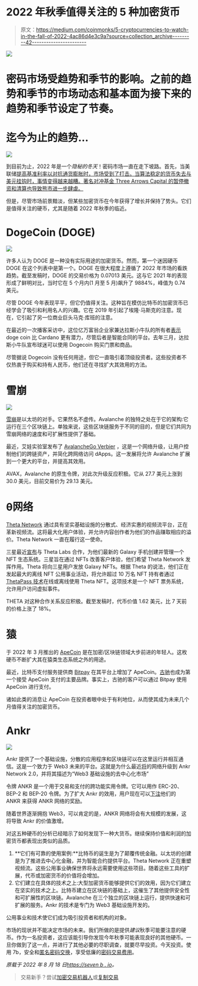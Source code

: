 # 2022 年秋季值得关注的 5 种加密货币

> 原文：<https://medium.com/coinmonks/5-cryptocurrencies-to-watch-in-the-fall-of-2022-4ac86d4e3c9a?source=collection_archive---------42----------------------->

![](img/598536c73e4895922c0107a02ee65c8d.png)

# 密码市场受趋势和季节的影响。之前的趋势和季节的市场动态和基本面为接下来的趋势和季节设定了节奏。

# 迄今为止的趋势…

![](img/8485387ff5f1f8a9098b9250bdebb032.png)

到目前为止，2022 年是一个*隐秘的冬天*！密码市场一直在走下坡路。首先，当美联储[提高基准利率以对抗通货膨胀时，市场受到了打击。当算法稳定的货币](https://www.cnbc.com/2022/06/15/fed-hikes-its-benchmark-interest-rate-by-three-quarters-of-a-point-the-biggest-increase-since-1994.html)[失去与美元挂钩时，事情变得越来越糟。著名对冲基金 Three Arrows Capital 的暂停撤资和清算也导致熊市进一步肆虐。](https://www.cnbc.com/2022/05/12/cryptocurrency-luna-now-almost-worthless-after-ust-falls-below-peg.html)

但是，尽管市场前景黯淡，但某些加密货币在今年获得了增长并保持了势头。它们是值得关注的硬币，尤其是随着 2022 年秋季的临近。

# DogeCoin (DOGE)

![](img/3dca9445bf48a92b41a4474fb2e5021a.png)

许多人认为 DOGE 是一种没有实际用途的加密货币。然而，第一个迷因硬币 DOGE 在这个列表中是第一个。DOGE 在很大程度上遵循了 2022 年市场的看跌趋势。截至发稿时，DOGE 的交易价格为 0.07013 美元。这与它 2021 年的表现形成了鲜明对比，当时它在 5 个月内(1 月至 5 月)飙升了 9884%，峰值为 0.74 美元。

尽管 DOGE 今年表现平平，但它仍值得关注。这种旨在模仿比特币的加密货币已经学会了吸引和利用名人的兴趣。它在 2019 年引起了埃隆·马斯克的注意。现在，它引起了另一位商业巨头马克·库班的注意。

在最近的一次播客采访中，这位亿万富翁企业家兼达拉斯小牛队的所有者[表示](https://decrypt.co/107038/dogecoin-has-more-potential-applications-than-cardano-mark-cuban)doge coin 比 Cardano 更有潜力，尽管后者是智能合同的平台。去年三月，达拉斯小牛队宣布球迷可以使用 Dogecoin 购买门票和商品。

尽管据说 Dogecoin 没有任何用途，但它一直吸引着顶级投资者。这些投资者不仅热衷于购买和持有人民币，他们还在寻找扩大其效用的方法。

# 雪崩

![](img/c6f045f85d1298f6d22fb2fd294592a1.png)

[雪崩](http://sevenb.io/currencies/avalanche?utm_source=medium&utm_medium=article)是以太坊的对手。它果然名不虚传。Avalanche 的独特之处在于它的架构:它运行在三个区块链上。单独来说，这些区块链服务于不同的目的，但是它们共同为雪崩网络的速度和可扩展性提供了基础。

最近，艾娃实验室发布了 [AvalancheGo Verbier](https://github.com/ava-labs/avalanchego/releases/tag/v1.7.17) ，这是一个网络升级，让用户控制他们的跨链资产，并简化跨网络访问 dApps。这一发展将允许 Avalanche 扩展到一个更大的平台，并提高其效用。

AVAX，Avalanche 的原生令牌，对此次升级反应积极。它从 27.7 美元上涨到 30.0 美元，目前交易价为 29.13 美元。

# θ网络

[Theta Network](http://sevenb.io/currencies/theta?utm_source=medium&utm_medium=article) 通过具有坚实基础设施的分散式、经济实惠的视频流平台，正在革新视频流。这将最大化用户体验，并允许内容创作者为他们的作品赚取相应的溢价。Theta Network 一直在履行这一使命。

三星最近[宣布](https://news-samsung-com.translate.goog/kr/%EC%82%BC%EC%84%B1%EC%A0%84%EC%9E%90-%EB%89%B4-%EA%B0%A4%EB%9F%AD%EC%8B%9C-nft-%EC%83%9D%ED%83%9C%EA%B3%84-%EA%B5%AC%EC%B6%95-mou%EC%B2%B4%EA%B2%B0?_x_tr_sl=auto&_x_tr_tl=en&_x_tr_hl=en)与 Theta Labs 合作，为他们最新的 Galaxy 手机创建并管理一个 NFT 生态系统。三星旨在通过 NFTs 改善客户体验，他们希望 Theta Network 发挥作用。Theta 将向三星用户发放 Galaxy NFTs。根据 Theta 的说法，他们正在发起最大的离线 NFT 公用事业活动，将允许超过 10 万名 NFT 持有者通过 [ThetaPass 技术](https://twitter.com/Document_Theta/status/1483064389322354688?s=20&t=iOMM7-P9mraCtXh2i9vtiA)在线或离线使用 Theta NFT。这项技术是一个 NFT 票务系统，允许用户访问虚拟事件。

THETA 对这种合作关系反应积极。截至发稿时，代币价值 1.62 美元，比 7 天前的价格上涨了 18%。

# 猿

于 2022 年 3 月推出的 [ApeCoin](http://sevenb.io/currencies/ape?utm_source=medium&utm_medium=article) 是在加密/区块链领域大步前进的年轻人。这枚硬币不断扩大其在猿类生态系统之外的用途。

最近，比特币支付服务提供商 [Bitpay](https://bitpay.com/blog/bitpay-supports-apecoin/) 在其平台上增加了 ApeCoin。[古驰](https://cointelegraph.com/news/gucci-becomes-first-major-brand-to-accept-apecoin-payments)也成为第一个接受 ApeCoin 支付的主要品牌。事实上，古驰的客户可以通过 Bitpay 使用 ApeCoin 进行支付。

诸如此类的消息让 ApeCoin 在投资者眼中处于有利地位，从而使其成为未来几个月值得关注的加密货币。

# Ankr

![](img/5de57407f7101993785d2022da63e29f.png)

Ankr 提供了一个基础设施，分散的应用程序和区块链可以在这里运行并相互通信。这是一个致力于 Web3 未来的平台。这就是为什么最近[将](https://cointelegraph.com/news/ankr-network-s-2-0-upgrade-aims-to-improve-web3-decentralization)的网络升级到 Ankr Network 2.0，并将其描述为“Web3 基础设施的去中心化市场”

令牌 ANKR 是一个用于交易和支付的跨功能实用令牌。它可以用作 ERC-20、BEP-2 和 BEP-20 令牌。为了扩大 Ankr 的效用，用户现在可以[下注](https://cryptobriefing.com/ankr-launches-ankr-token-staking-allowing-stakers-to-earn-rewards-across-all-rpc-requests-on-the-ankr-network/)他们的 ANKR 来获得 ANKR 网络的奖励。

随着世界逐渐拥抱 Web3，可以肯定的是，ANKR 网络将会有大规模的发展，这将导致 Ankr 的价值激增。

对这五种硬币的分析已经暗示了如何发现下一种大货币。继续保持价值和利润的加密货币都表现出类似的品质。

1.  **它们有可靠的使用案例:**比特币的诞生是为了颠覆传统金融。以太坊的创建是为了推进去中心化金融，并为智能合约提供平台。Theta Network 正在重塑视频流。这些公用事业确保世界将永远需要使用这些项目。随着这些工具的扩展，代币或加密货币的价值将会增加。
2.  它们建立在具体的技术之上:大型加密货币能够提供它们的效用，因为它们建立在坚实的技术之上。比特币建立在区块链的基础上，这催生了其他提供安全性和可扩展性的区块链。Avalanche 在三个独立的区块链上运行，提供快速和可扩展的服务。Ankr 的技术是专门为 Web3 基础设施开发的。

公用事业和技术使它们成为吸引投资者和机构的对象。

市场的现状并不能决定市场的未来。我们所做的是提供*建议*秋季可能要注意的硬币。作为一名投资者，这应该能引导你发现今年秋季可能表现良好的其他硬币。一旦你做到了这一点，并进行了其他必要的尽职调查，就要尽早投资。今天投资。使用 7b，安全和[匿名密码交换](http://sevenb.io/currencies/?utm_source=medium&utm_medium=article)，享受低廉的[密码交易费用](http://sevenb.io/about?utm_source=medium&utm_medium=article)。

*原载于 2022 年 8 月 18 日*[*https://seven b . io*](https://sevenb.io/blog/5-cryptocurrencies-to-watch-in-the-fall-of-2022/)*。*

> 交易新手？尝试[加密交易机器人](/coinmonks/crypto-trading-bot-c2ffce8acb2a)或[复制交易](/coinmonks/top-10-crypto-copy-trading-platforms-for-beginners-d0c37c7d698c)